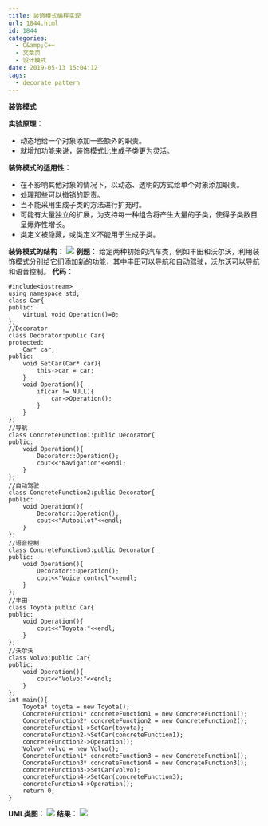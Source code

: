 ```yaml
---
title: 装饰模式编程实现
url: 1844.html
id: 1844
categories:
  - C&amp;C++
  - 文章页
  - 设计模式
date: 2019-05-13 15:04:12
tags:
  - decorate pattern
---
```


**装饰模式**

**实验原理：**

*   动态地给一个对象添加一些额外的职责。
*   就增加功能来说，装饰模式比生成子类更为灵活。

**装饰模式的适用性：**

*   在不影响其他对象的情况下，以动态、透明的方式给单个对象添加职责。
*   处理那些可以撤销的职责。
*   当不能采用生成子类的方法进行扩充时。
*   可能有大量独立的扩展，为支持每一种组合将产生大量的子类，使得子类数目呈爆炸性增长。
*   类定义被隐藏，或类定义不能用于生成子类。

**装饰模式的结构：** ![](http://47.100.4.8/wp-content/uploads/2019/05/11.png) **例题：** 给定两种初始的汽车类，例如丰田和沃尔沃，利用装饰模式分别给它们添加新的功能，其中丰田可以导航和自动驾驶，沃尔沃可以导航和语音控制。 **代码：**
```
#include<iostream>
using namespace std;
class Car{
public:
    virtual void Operation()=0;
};
//Decorator
class Decorator:public Car{
protected:
    Car* car;
public:
    void SetCar(Car* car){
        this->car = car;
    }
    void Operation(){
        if(car != NULL){
            car->Operation();
        }
    }
};
//导航
class ConcreteFunction1:public Decorator{
public:
    void Operation(){
        Decorator::Operation();
        cout<<"Navigation"<<endl;
    }
};
//自动驾驶
class ConcreteFunction2:public Decorator{
public:
    void Operation(){
        Decorator::Operation();
        cout<<"Autopilot"<<endl;
    }
};
//语音控制
class ConcreteFunction3:public Decorator{
public:
    void Operation(){
        Decorator::Operation();
        cout<<"Voice control"<<endl;
    }
};
//丰田
class Toyota:public Car{
public:
    void Operation(){
        cout<<"Toyota:"<<endl;
    }
};
//沃尔沃
class Volvo:public Car{
public:
    void Operation(){
        cout<<"Volvo:"<<endl;
    }
};
int main(){
    Toyota* toyota = new Toyota();
    ConcreteFunction1* concreteFunction1 = new ConcreteFunction1();
    ConcreteFunction2* concreteFunction2 = new ConcreteFunction2();
    concreteFunction1->SetCar(toyota);
    concreteFunction2->SetCar(concreteFunction1);
    concreteFunction2->Operation();
    Volvo* volvo = new Volvo();
    ConcreteFunction1* concreteFunction3 = new ConcreteFunction1();
    ConcreteFunction3* concreteFunction4 = new ConcreteFunction3();
    concreteFunction3->SetCar(volvo);
    concreteFunction4->SetCar(concreteFunction3);
    concreteFunction4->Operation();
    return 0;
}
```
**UML类图：** ![](http://47.100.4.8/wp-content/uploads/2019/05/2-2.png) **结果：** ![](http://47.100.4.8/wp-content/uploads/2019/05/3-1.png)